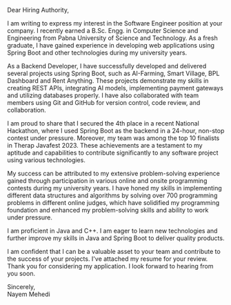 Dear Hiring Authority,

I am writing to express my interest in the Software Engineer position at your company. I recently earned a B.Sc. Engg. in Computer Science and Engineering from Pabna University of Science and Technology. As a fresh graduate, I have gained experience in developing web applications using Spring Boot and other technologies during my university years.

As a Backend Developer, I have successfully developed and delivered several projects using Spring Boot, such as AI-Farming, Smart Village, BPL Dashboard and Rent Anything. These projects demonstrate my skills in creating REST APIs, integrating AI models, implementing payment gateways and utilizing databases properly. I have also collaborated with team members using Git and GitHub for version control, code review, and collaboration.

I am proud to share that I secured the 4th place in a recent National Hackathon, where I used Spring Boot as the backend in a 24-hour, non-stop contest under pressure. Moreover, my team was among the top 10 finalists in Therap Javafest 2023. These achievements are a testament to my aptitude and capabilities to contribute significantly to any software project using various technologies.

My success can be attributed to my extensive problem-solving experience gained through participation in various online and onsite programming contests during my university years. I have honed my skills in implementing different data structures and algorithms by solving over 700 programming problems in different online judges, which have solidified my programming foundation and enhanced my problem-solving skills and ability to work under pressure.

I am proficient in Java and C++. I am eager to learn new technologies and further improve my skills in Java and Spring Boot to deliver quality products.

I am confident that I can be a valuable asset to your team and contribute to the success of your projects. I've attached my resume for your review. Thank you for considering my application. I look forward to hearing from you soon.

Sincerely,  
Nayem Mehedi
